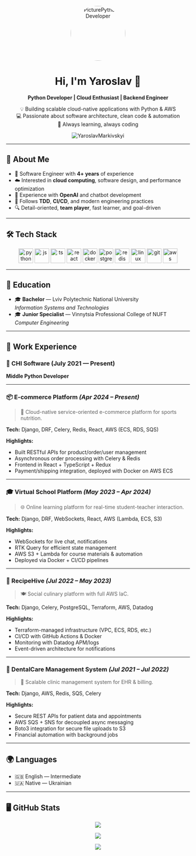 <!-- Header з фото -->
<p align="center">
  <img src="image1.png" alt="PicturePython Developer" width="150" height="150" style="border-radius:50%;">
</p>

<h1 align="center">Hi, I'm Yaroslav 👋</h1>

<p align="center">
  <strong>Python Developer | Cloud Enthusiast | Backend Engineer</strong>  
</p>

<p align="center">
  💡 Building scalable cloud-native applications with Python & AWS <br />
  💻 Passionate about software architecture, clean code & automation <br />
  🚀 Always learning, always coding
</p>

<p align="center">
  <img src="https://komarev.com/ghpvc/?username=YaroslavMarkivskyi&label=Profile%20views&color=0e75b6&style=flat" alt="YaroslavMarkivskyi" />
</p>

---

## 🧠 About Me

- 💼 Software Engineer with **4+ years** of experience
- ☁️ Interested in **cloud computing**, software design, and performance optimization
- 🤖 Experience with **OpenAI** and chatbot development
- 🧪 Follows **TDD**, **CI/CD**, and modern engineering practices
- 🔍 Detail-oriented, **team player**, fast learner, and goal-driven

---

## 🛠️ Tech Stack

<p align="center">
  <img src="https://cdn.jsdelivr.net/gh/devicons/devicon/icons/python/python-original.svg" height="40" alt="python"/>
  <img src="https://cdn.jsdelivr.net/gh/devicons/devicon/icons/javascript/javascript-original.svg" height="40" alt="js"/>
  <img src="https://cdn.jsdelivr.net/gh/devicons/devicon/icons/typescript/typescript-original.svg" height="40" alt="ts"/>
  <img src="https://cdn.jsdelivr.net/gh/devicons/devicon/icons/react/react-original.svg" height="40" alt="react"/>
  <img src="https://cdn.jsdelivr.net/gh/devicons/devicon/icons/docker/docker-original.svg" height="40" alt="docker"/>
  <img src="https://cdn.jsdelivr.net/gh/devicons/devicon/icons/postgresql/postgresql-original.svg" height="40" alt="postgres"/>
  <img src="https://cdn.jsdelivr.net/gh/devicons/devicon/icons/redis/redis-original.svg" height="40" alt="redis"/>
  <img src="https://cdn.jsdelivr.net/gh/devicons/devicon/icons/linux/linux-original.svg" height="40" alt="linux"/>
  <img src="https://cdn.jsdelivr.net/gh/devicons/devicon/icons/git/git-original.svg" height="40" alt="git"/>
  <img src="https://cdn.jsdelivr.net/gh/devicons/devicon/icons/amazonwebservices/amazonwebservices-original.svg" height="40" alt="aws"/>
</p>

---

## 🧾 Education

- 🎓 **Bachelor** — Lviv Polytechnic National University  
  *Information Systems and Technologies*
- 🎓 **Junior Specialist** — Vinnytsia Professional College of NUFT  
  *Computer Engineering*

---

## 💼 Work Experience

### 🏢 CHI Software (July 2021 — Present)  
**Middle Python Developer**

---

### 📦 E-commerce Platform *(Apr 2024 – Present)*  
> 🛒 Cloud-native service-oriented e-commerce platform for sports nutrition.

**Tech:** Django, DRF, Celery, Redis, React, AWS (ECS, RDS, SQS)

**Highlights:**
- Built RESTful APIs for product/order/user management
- Asynchronous order processing with Celery & Redis
- Frontend in React + TypeScript + Redux
- Payment/shipping integration, deployed with Docker on AWS ECS

---

### 🎓 Virtual School Platform *(May 2023 – Apr 2024)*  
> 🌐 Online learning platform for real-time student-teacher interaction.

**Tech:** Django, DRF, WebSockets, React, AWS (Lambda, ECS, S3)

**Highlights:**
- WebSockets for live chat, notifications
- RTK Query for efficient state management
- AWS S3 + Lambda for course materials & automation
- Deployed via Docker + CI/CD pipelines

---

### 🍳 RecipeHive *(Jul 2022 – May 2023)*  
> 🍽️ Social culinary platform with full AWS IaC.

**Tech:** Django, Celery, PostgreSQL, Terraform, AWS, Datadog

**Highlights:**
- Terraform-managed infrastructure (VPC, ECS, RDS, etc.)
- CI/CD with GitHub Actions & Docker
- Monitoring with Datadog APM/logs
- Event-driven architecture for notifications

---

### 🦷 DentalCare Management System *(Jul 2021 – Jul 2022)*  
> 🏥 Scalable clinic management system for EHR & billing.

**Tech:** Django, AWS, Redis, SQS, Celery

**Highlights:**
- Secure REST APIs for patient data and appointments
- AWS SQS + SNS for decoupled async messaging
- Boto3 integration for secure file uploads to S3
- Financial automation with background jobs

---

## 🌍 Languages

- 🇬🇧 English — Intermediate  
- 🇺🇦 Native — Ukrainian

---

## 🖥️ GitHub Stats

<p align="center">
  <img src="https://github-readme-stats.vercel.app/api?username=YaroslavMarkivskyi&show_icons=true&theme=radical" />
</p>
<p align="center">
  <img src="https://github-profile-trophy.vercel.app/?username=YaroslavMarkivskyi&theme=radical&margin-w=15&margin-h=15&column=4" />
</p>
<p align="center">
  <img src="https://github.com/YaroslavMarkivskyi/YaroslavMarkivskyi/raw/output/github-contribution-grid-snake.svg" />
</p>

